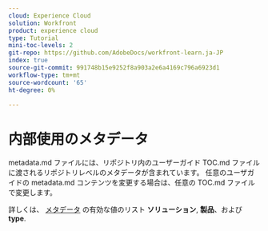 ```yaml
---
cloud: Experience Cloud
solution: Workfront
product: experience cloud
type: Tutorial
mini-toc-levels: 2
git-repo: https://github.com/AdobeDocs/workfront-learn.ja-JP
index: true
source-git-commit: 991748b15e9252f8a903a2e6a4169c796a6923d1
workflow-type: tm+mt
source-wordcount: '65'
ht-degree: 0%

---
```



# 内部使用のメタデータ

metadata.md ファイルには、リポジトリ内のユーザーガイド TOC.md ファイルに渡されるリポジトリレベルのメタデータが含まれています。 任意のユーザガイドの metadata.md コンテンツを変更する場合は、任意の TOC.md ファイルで変更します。

詳しくは、 [メタデータ](https://experienceleague.adobe.com/docs/authoring-guide-exl/using/editing/user-guide-setup/metadata.html?lang=en) の有効な値のリスト **ソリューション**, **製品**、および **type**.
